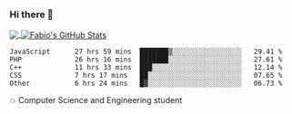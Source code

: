 ### Hi there 👋
<a href="https://github.com/fabiovincenzi/fabiovincenzi">
  <img align="center" src="https://github-readme-stats.vercel.app/api/top-langs/?username=fabiovincenzi&title_color=ffffff&text_color=c9cacc&icon_color=2bbc8a&bg_color=1d1f21&langs_count=3" />
</a>
<a href="https://github.com/fabiovincenzi/fabiovincenzi">
  <img align="center" src="https://github-readme-stats.vercel.app/api?username=fabiovincenzi&show_icons=true&line_height=27&count_private=true&title_color=ffffff&text_color=c9cacc&icon_color=2bbc8a&bg_color=1d1f21" alt="Fabio's GitHub Stats" />
</a>
<!--START_SECTION:waka-->

```text
JavaScript      27 hrs 59 mins  ███████▒░░░░░░░░░░░░░░░░░   29.41 %
PHP             26 hrs 16 mins  ███████░░░░░░░░░░░░░░░░░░   27.61 %
C++             11 hrs 33 mins  ███░░░░░░░░░░░░░░░░░░░░░░   12.14 %
CSS             7 hrs 17 mins   ██░░░░░░░░░░░░░░░░░░░░░░░   07.65 %
Other           6 hrs 24 mins   █▓░░░░░░░░░░░░░░░░░░░░░░░   06.73 %
```

<!--END_SECTION:waka-->

:boom: Computer Science and Engineering student
